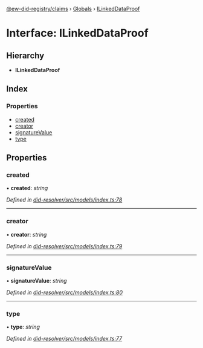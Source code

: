 [@ew-did-registry/claims](../README.md) › [Globals](../globals.md) › [ILinkedDataProof](ilinkeddataproof.md)

# Interface: ILinkedDataProof

## Hierarchy

* **ILinkedDataProof**

## Index

### Properties

* [created](ilinkeddataproof.md#created)
* [creator](ilinkeddataproof.md#creator)
* [signatureValue](ilinkeddataproof.md#signaturevalue)
* [type](ilinkeddataproof.md#type)

## Properties

###  created

• **created**: *string*

*Defined in [did-resolver/src/models/index.ts:78](https://github.com/energywebfoundation/ew-did-registry/blob/72b0e9b/packages/did-resolver/src/models/index.ts#L78)*

___

###  creator

• **creator**: *string*

*Defined in [did-resolver/src/models/index.ts:79](https://github.com/energywebfoundation/ew-did-registry/blob/72b0e9b/packages/did-resolver/src/models/index.ts#L79)*

___

###  signatureValue

• **signatureValue**: *string*

*Defined in [did-resolver/src/models/index.ts:80](https://github.com/energywebfoundation/ew-did-registry/blob/72b0e9b/packages/did-resolver/src/models/index.ts#L80)*

___

###  type

• **type**: *string*

*Defined in [did-resolver/src/models/index.ts:77](https://github.com/energywebfoundation/ew-did-registry/blob/72b0e9b/packages/did-resolver/src/models/index.ts#L77)*
